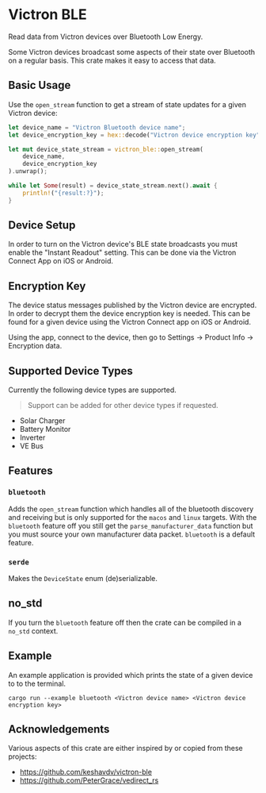 # Victron BLE

Read data from Victron devices over Bluetooth Low Energy.

Some Victron devices broadcast some aspects of their state over Bluetooth on a regular basis. This crate makes it easy to access that data.

## Basic Usage

Use the `open_stream` function to get a stream of state updates for a given
Victron device:

```rust
let device_name = "Victron Bluetooth device name";
let device_encryption_key = hex::decode("Victron device encryption key").unwrap();

let mut device_state_stream = victron_ble::open_stream(
    device_name, 
    device_encryption_key
).unwrap();

while let Some(result) = device_state_stream.next().await {
    println!("{result:?}");
}
```

## Device Setup

In order to turn on the Victron device's BLE state broadcasts you must enable the "Instant Readout"
setting. This can be done via the Victron Connect App on iOS or Android.

## Encryption Key

The device status messages published by the Victron device are encrypted. In order
to decrypt them the device encryption key is needed. This can be found for a given
device using the Victron Connect app on iOS or Android.

Using the app, connect to the device, then go to Settings -> Product Info -> Encryption data.

## Supported Device Types

Currently the following device types are supported.

> Support can be added for other device types if requested.

- Solar Charger
- Battery Monitor
- Inverter
- VE Bus

## Features

### `bluetooth`

Adds the `open_stream` function which handles all of the bluetooth discovery and receiving but is only supported for the `macos` and `linux` targets. With the `bluetooth` feature off you still get the `parse_manufacturer_data` function but you must source your own manufacturer data packet. `bluetooth` is a default feature.

### `serde`

Makes the `DeviceState` enum (de)serializable.

## no_std

If you turn the `bluetooth` feature off then the crate can be compiled in a `no_std` context.

## Example

An example application is provided which prints the state of a given device to to the terminal.

```
cargo run --example bluetooth <Victron device name> <Victron device encryption key>
```

## Acknowledgements

Various aspects of this crate are either inspired by or copied from these
projects:

- <https://github.com/keshavdv/victron-ble>
- <https://github.com/PeterGrace/vedirect_rs>



